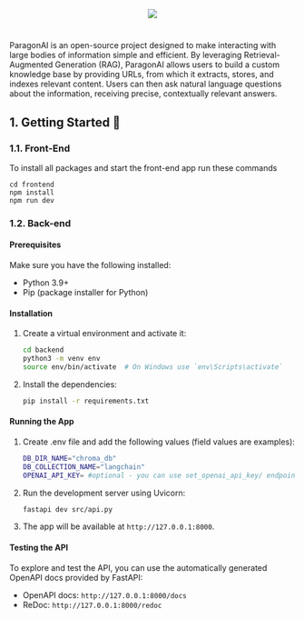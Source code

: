 <p align="center">
  <img src="https://github.com/chuuck/ParagonAI/blob/feature/selecting_kb_sources/assets/Paragon_Banner.jpg" />
</p>

#
ParagonAI is an open-source project designed to make interacting with large bodies of information simple and efficient. By leveraging Retrieval-Augmented Generation (RAG), ParagonAI allows users to build a custom knowledge base by providing URLs, from which it extracts, stores, and indexes relevant content. Users can then ask natural language questions about the information, receiving precise, contextually relevant answers.

## 1. Getting Started :rocket:

### 1.1. Front-End

To install all packages and start the front-end app run these commands

```
cd frontend
npm install
npm run dev
```

### 1.2. Back-end

#### Prerequisites
Make sure you have the following installed:
- Python 3.9+
- Pip (package installer for Python)
  
#### Installation


1. Create a virtual environment and activate it:
    ```bash
    cd backend
    python3 -m venv env
    source env/bin/activate  # On Windows use `env\Scripts\activate`
    ```

2. Install the dependencies:
    ```bash
    pip install -r requirements.txt
    ```

#### Running the App

1. Create .env file and add the following values (field values are examples):
    ```bash
    DB_DIR_NAME="chroma_db"
    DB_COLLECTION_NAME="langchain"
    OPENAI_API_KEY= #optional - you can use set_openai_api_key/ endpoint to set it or this env veriable
    ```

2. Run the development server using Uvicorn:
    ```bash
    fastapi dev src/api.py
    ```

3. The app will be available at `http://127.0.0.1:8000`.

#### Testing the API

To explore and test the API, you can use the automatically generated OpenAPI docs provided by FastAPI:
- OpenAPI docs: `http://127.0.0.1:8000/docs`
- ReDoc: `http://127.0.0.1:8000/redoc`

